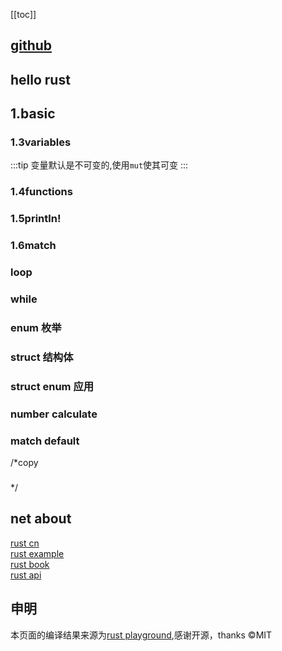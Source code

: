[[toc]]

## [github](https://github.com/ajn404/rust_practice)
## hello rust

<ClientOnly>
     <RustPlayground 
     async
     code='fn main(){
    println!("hello Rust")
}'
></RustPlayground>
</ClientOnly>

## 1.basic

### 1.3variables
:::tip
变量默认是不可变的,使用`mut`使其可变
:::

<ClientOnly>
     <RustPlayground 
     async
     code='fn main() {
    let x = 5;
    println!("The value of x is: {x}");
    x = 6;
    println!("The value of x is: {x}");
}'
></RustPlayground>
</ClientOnly>



### 1.4functions

<ClientOnly>
     <RustPlayground 
     async
     code='// functions
fn main(){
    first_name();
    last_name();
}
fn first_name(){
    println!("ajn404");
}
fn last_name(){
    println!("n-graymoon");
}
// cargo run --bin a1
// cargo run -q -bin a1'
></RustPlayground>
</ClientOnly>

### 1.5println!

<ClientOnly>
     <RustPlayground 
     async
     code='fn sum(a:i32,b:i32)->i32{
    a-b
}
fn display_result(result:i32){
    println!("{:?}",result)
}
fn main(){
    let result = sum(2,3);
    display_result(result);
}'
></RustPlayground>
</ClientOnly>

### 1.6match

<ClientOnly>
     <RustPlayground 
     async
     code='fn main(){
    let my_bool = false;
    match my_bool{
        false=>println!("hh"),
        true=>println!("wawa"),
    }
}'
></RustPlayground>
</ClientOnly>

<ClientOnly>
     <RustPlayground 
     async
     code='fn match_fn(val:i32){
    match val{
        1=>println!("one"),
        2=>println!("two"),
        3=>println!("three"),
        _=>println!("{:?}",val)
    }
}
fn main(){
    let val =  4;
    match_fn(val);
    match_fn(1);
}'
></RustPlayground>
</ClientOnly>

### loop

<ClientOnly>
     <RustPlayground 
     async
     code='fn main(){
    let mut i = 4;
    loop{
        println!("{:?}",i);
        i = i -1;
        if i < 1 {
            break;
        }
    }
    println!("done")
}'
></RustPlayground>
</ClientOnly>

### while

<ClientOnly>
     <RustPlayground 
     async
     code='fn main(){
    let mut x = 99;
    while x>10{
        x = x - 2;
        println!("{:?}=>{:?}",x,x-2);
    }
    println!("done");
}'
></RustPlayground>
</ClientOnly>

### enum 枚举

<ClientOnly>
     <RustPlayground 
     async
     code='enum Direction{
    Up,Down,Left,Right
}
fn which_way(go: Direction){
    match go{
        Direction::Up=>println!("Up"),
        Direction::Down=>println!("down"),
        Direction::Left=>println!("Left"),
        Direction::Right=>println!("right"),
    }
}
fn main(){
    which_way(Direction::Left);
    which_way(Direction::Right);
    which_way(Direction::Up);
    which_way(Direction::Down);
}'
></RustPlayground>
</ClientOnly>

### struct 结构体

<ClientOnly>
     <RustPlayground 
     async
     code='struct GroceryItem {
        stock:i32,
        price:f64,            
} 
fn main(){
    let cereal = GroceryItem {
        stock:10,
        price:1.22,
    };
    println!("stock:{:?}",cereal.stock);
    println!("price:{:?}",cereal.price);
}'
></RustPlayground>
</ClientOnly>

### struct enum 应用

<ClientOnly>
     <RustPlayground 
     async
     code='enum Flavor {
    Spark,
    Sweet,
    Fruity,
}
struct drink {
    flavor:Flavor,
    fluid_oz:f64,
}
fn print_fn(dr:drink){
    match dr.flavor{
        Flavor::Spark=>println!("spark"),
        Flavor::Fruity=>println!("fruity"),
        Flavor::Sweet=>println!("Sweet"),
    }
    println!("{:?}",dr.fluid_oz);
}
fn main(){
    let dr = drink{
        flavor:Flavor::Spark,
        fluid_oz:1.5,
    };
    let cl = dr.fluid_oz.clone();
    print_fn(dr);
    println!("{:?}",cl); 
}'
></RustPlayground>
</ClientOnly>

### number calculate

<ClientOnly>
     <RustPlayground 
     async
     code='fn sub(a:i32,b:i32)->i32{
    a-b
}
fn main(){
    let sum = 2+2;
    let value = 10 -5;
    // * / 
    let five = sub(8,3);
    let zero = 6 % 3;
    println!("{:?}",five);   
    
}'
></RustPlayground>
</ClientOnly>

### match default

<ClientOnly>
     <RustPlayground 
     async
     code='fn main(){
    let some_bool = "C";
    match some_bool {
        "A" => println!("true"),
        "B" => println!("false"),
        _ => println!("else"),
    }
}'
></RustPlayground>
</ClientOnly>


/*copy
### 

<ClientOnly>
     <RustPlayground 
     async
     code=''
></RustPlayground>
</ClientOnly>

*/

## net about 

[rust cn](https://www.rust-lang.org/zh-CN)<br/>
[rust example](https://doc.rust-lang.org/rust-by-example/hello.html)<br/>
[rust book](https://doc.rust-lang.org/book/title-page.html)<br/>
[rust api](https://docs.rs/)<br/>

## 申明

本页面的编译结果来源为[rust playground](https://play.rust-lang.org/),感谢开源，thanks ©MIT


